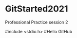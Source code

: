 # GitStarted2021
Professional Practice session 2

#include <stdio.h>
#Hello GitHub

<!-- Kia ora for your attempt here  --> 














